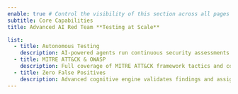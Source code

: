 ```yaml
---
enable: true # Control the visibility of this section across all pages where it is used
subtitle: Core Capabilities
title: Advanced AI Red Team **Testing at Scale**

list:
  - title: Autonomous Testing
    description: AI-powered agents run continuous security assessments 24/7, modeling every layer from source code to cloud infrastructure with zero manual intervention.
  - title: MITRE ATT&CK & OWASP
    description: Full coverage of MITRE ATT&CK framework tactics and comprehensive OWASP Top 10 vulnerability testing with surgical precision.
  - title: Zero False Positives
    description: Advanced cognitive engine validates findings and assigns contextual Risk Index (0-10) based on exploitability, asset criticality, and blast radius.
---
```

